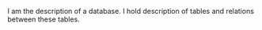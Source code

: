 I am the description of a database. I hold description of tables and relations between these tables.